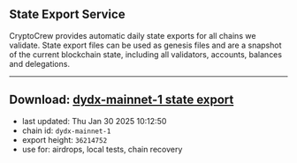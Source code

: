 ## State Export Service
CryptoCrew provides automatic daily state exports for all chains we validate. State export files can be used as genesis files and are a snapshot of the current blockchain state, including all validators, accounts, balances and delegations.

---
**Download: [dydx-mainnet-1 state export](https://dl-tyo.ccvalidators.com/SERVICE/dydx/dydx-mainnet-1_export_36214752.json)**
---

- last updated: Thu Jan 30 2025 10:12:50
- chain id: `dydx-mainnet-1`
- export height: `36214752`
- use for: airdrops, local tests, chain recovery
